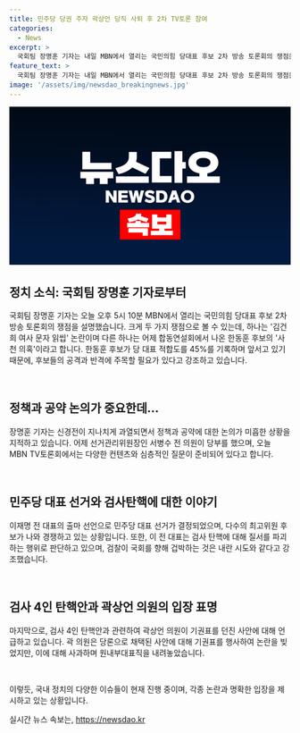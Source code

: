 ```yaml
---
title: 민주당 당권 주자 곽상언 당직 사퇴 후 2차 TV토론 참여
categories:
  - News
excerpt: >
  국회팀 장명훈 기자는 내일 MBN에서 열리는 국민의힘 당대표 후보 2차 방송 토론회의 쟁점을 김건희 여사 문자 읽씹 논란과 한동훈 후보의 사천 의혹으로 설명하며, 후보 간 경쟁과 여론조사 결과를 강조했습니다. 민주당에서는 이재명 전 대표의 출마 선언으로 대진표가 완성되고, 최고위원 후보 5명이 참석한 현장 소감을 전했습니다. 이재명 전 대표는 검사 탄핵과 대북송금 사건 수사에 대한 입장을 표명하며, 곽상언 의원의 기권표 이슈에 대해 이야기했습니다. 오늘의 정치 소식을 놓치지 마세요!
feature_text: >
  국회팀 장명훈 기자는 내일 MBN에서 열리는 국민의힘 당대표 후보 2차 방송 토론회의 쟁점을 김건희 여사 문자 읽씹 논란과 한동훈 후보의 사천 의혹으로 설명하며, 후보 간 경쟁과 여론조사 결과를 강조했습니다. 민주당에서는 이재명 전 대표의 출마 선언으로 대진표가 완성되고, 최고위원 후보 5명이 참석한 현장 소감을 전했습니다. 이재명 전 대표는 검사 탄핵과 대북송금 사건 수사에 대한 입장을 표명하며, 곽상언 의원의 기권표 이슈에 대해 이야기했습니다. 오늘의 정치 소식을 놓치지 마세요!
image: '/assets/img/newsdao_breakingnews.jpg'
---
```


<p><img src="/assets/img/newsdao_breakingnews.jpg" alt="pcversion 속보" /></p>

<h2 data-ke-size="size26">정치 소식: 국회팀 장명훈 기자로부터</h2>

<p>국회팀 장명훈 기자는 오늘 오후 5시 10분 MBN에서 열리는 국민의힘 당대표 후보 2차 방송 토론회의 쟁점을 설명했습니다. 크게 두 가지 쟁점으로 볼 수 있는데, 하나는 '김건희 여사 문자 읽씹' 논란이며 다른 하나는 어제 합동연설회에서 나온 한동훈 후보의 '사천 의혹'이라고 합니다. 한동훈 후보가 당 대표 적합도를 45%를 기록하며 앞서고 있기 때문에, 후보들의 공격과 반격에 주목할 필요가 있다고 강조하고 있습니다.</p>

<p data-ke-size="size16">&nbsp;</p>

<h2 data-ke-size="size24">정책과 공약 논의가 중요한데…</h2>

<p>장명훈 기자는 신경전이 지나치게 과열되면서 정책과 공약에 대한 논의가 미흡한 상황을 지적하고 있습니다. 어제 선거관리위원장인 서병수 전 의원이 당부를 했으며, 오늘 MBN TV토론회에서는 다양한 컨텐츠와 심층적인 질문이 준비되어 있다고 합니다.</p>

<p data-ke-size="size16">&nbsp;</p>

<h2 data-ke-size="size24">민주당 대표 선거와 검사탄핵에 대한 이야기</h2>

<p>이재명 전 대표의 출마 선언으로 민주당 대표 선거가 결정되었으며, 다수의 최고위원 후보가 나와 경쟁하고 있는 상황입니다. 또한, 이 전 대표는 검사 탄핵에 대해 질서를 파괴하는 행위로 판단하고 있으며, 검찰이 국회를 향해 겁박하는 것은 내란 시도와 같다고 강조했습니다.</p>

<p data-ke-size="size16">&nbsp;</p>

<h2 data-ke-size="size24">검사 4인 탄핵안과 곽상언 의원의 입장 표명</h2>

<p>마지막으로, 검사 4인 탄핵안과 관련하여 곽상언 의원이 기권표를 던진 사안에 대해 언급하고 있습니다. 곽 의원은 당론으로 채택된 사안에 대해 기권표를 행사하여 논란을 빚었지만, 이에 대해 사과하며 원내부대표직을 내려놓았습니다.</p>

<p data-ke-size="size16">&nbsp;</p>

<p>이렇듯, 국내 정치의 다양한 이슈들이 현재 진행 중이며, 각종 논란과 명확한 입장을 제시하고 있는 상황입니다.</p>
실시간 뉴스 속보는, <a href="https://newsdao.kr" rel="dofollow">https://newsdao.kr</a>


